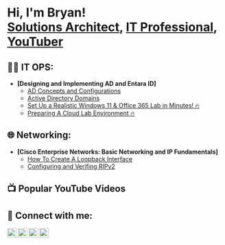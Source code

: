 <h1>Hi, I'm Bryan! <br/> <a href=https://github.com/bryantcollins>Solutions Architect</a>, <a href="https://www.linkedin.com/in/bryan-t-collins/">IT Professional</a>, <a href="https://www.youtube.com/@TechDemosYT">YouTuber</a></h1>

<h2>👨‍💻 IT OPS:</h2>

- <b>[Designing and Implementing AD and Entara ID] </b>
  - [AD Concepts and Configurations](https://youtu.be/FkEDL-SJVoM)
  - [Active Directory Domains](https://youtu.be/T_dy6qSNxsI?si=bVSz193mhmi2MhRB)
  - [Set Up a Realistic Windows 11 & Office 365 Lab in Minutes! 🔥](https://www.youtube.com/watch?v=EjdPHKcie50)
  - [Preparing A Cloud Lab Environment 🔥](https://www.youtube.com/watch?v=Qhw7x_DUidE)

<h2>🌐 Networking:</h2>

- <b>[Cisco Enterprise Networks: Basic Networking and IP Fundamentals]</b>
  - [How To Create A Loopback Interface](https://youtu.be/LXh6Fqss3lw)
  - [Configuring and Verifing RIPv2](https://youtu.be/SHcBsOetBH4)

<h2>📺 Popular YouTube Videos</h2>

<h2> 🤳 Connect with me:</h2>

[<img align="left" alt="Bryan Collins | YouTube" width="22px" src="https://cdn.jsdelivr.net/npm/simple-icons@v3/icons/youtube.svg" />][youtube]
[<img align="left" alt="JoshMadakor | Twitter" width="22px" src="https://cdn.jsdelivr.net/npm/simple-icons@v3/icons/twitter.svg" />][twitter]
[<img align="left" alt="JoshMadakor | LinkedIn" width="22px" src="https://cdn.jsdelivr.net/npm/simple-icons@v3/icons/linkedin.svg" />][linkedin]
[<img align="left" alt="JoshMadakor | Instagram" width="22px" src="https://cdn.jsdelivr.net/npm/simple-icons@v3/icons/instagram.svg" />][instagram]

[twitter]: https://twitter.com/joshmadakor
[youtube]: https://www.youtube.com/c/joshmadakor
[instagram]: https://www.instagram.com/joshmadakor/
[linkedin]: https://linkedin.com/in/joshmadakor

<!--
**joshmadakor1/joshmadakor1** is a ✨ _special_ ✨ repository because its `README.md` (this file) appears on your GitHub profile.

Here are some ideas to get you started:

- 🔭 I’m currently working on ...
- 🌱 I’m currently learning ...
- 👯 I’m looking to collaborate on ...
- 🤔 I’m looking for help with ...
- 💬 Ask me about ...
- 📫 How to reach me: ...
- 😄 Pronouns: ...
- ⚡ Fun fact: ...
-->

